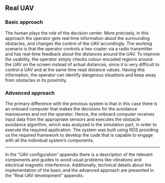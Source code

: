 ## Real UAV

### Basic approach 
The human plays the role of the decision center.  More precisely, in this approach the operator gets real time information about the surrounding obstacles, and changes the control of the UAV accordingly.  The working scenario is that the operator controls a hex-copter via a radio transmitter and has real-time feedback about the distances around the UAV.  To improve the usability, the operator simply checks colour-encoded regions around the UAV on the screen instead of actual distances, since it is very difficult to control a UAV and at the same time read distance values.  Having this information, the operator can identify dangerous situations and keep away from obstacles in its proximity.

### Advanced approach
The primary difference with the previous system is that in this case there is an onboard computer that makes the decisions for the avoidance manoeuvres and not the operator.  Hence, the onboard computer receives input data from the appropriate sensors and executes the obstacle avoidance algorithm, which was analyzed in the simulation part, in order to execute the required application.  The system was built using ROS providing us the required framework to develop the code that is capable to engage with all the individual system’s components.

----

In the “UAV configuration” appendix there is a description of the relevant components and guides to avoid usual problems like vibrations and electrical magnetic interference.  Additionally, technical details about the implementation of the basic and the advanced approach are presented in the “Real UAV development” appendix.
